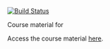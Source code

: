 [![Build Status](https://travis-ci.com/rstudio/bookdown-demo.svg?branch=master)](https://travis-ci.com/rstudio/bookdown-demo)

Course material for 

Access the course material [here](https://hcliedtke.github.io/ADDA_2022/).
